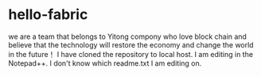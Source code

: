 # hello-fabric
we are a team that belongs to Yitong compony who love block chain and believe that the technology will restore the economy and change the world in the future！
I have cloned the repository to local host.
I am editing in the Notepad++.
I don't know which readme.txt I am editing on. 